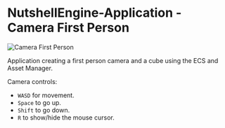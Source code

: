 # NutshellEngine-Application - Camera First Person
![Camera First Person](https://i.imgur.com/e2v6yIl.png)

Application creating a first person camera and a cube using the ECS and Asset Manager.

Camera controls:
- ``WASD`` for movement.
- ``Space`` to go up.
- ``Shift`` to go down.
- ``R`` to show/hide the mouse cursor.